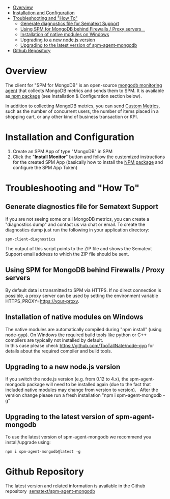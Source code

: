   - [Overview](#SPMforMongoDB-Overview)
  - [Installation and
    Configuration](#SPMforMongoDB-InstallationandConfiguration)
  - [Troubleshooting and "How
    To"](#SPMforMongoDB-Troubleshootingand%22HowTo%22)
      - [Generate diagnostics file for Sematext
        Support](#SPMforMongoDB-GeneratediagnosticsfileforSematextSupport)
      - [Using SPM for MongoDB behind Firewalls / Proxy
        servers   ](#SPMforMongoDB-UsingSPMforMongoDBbehindFirewalls/Proxyservers)
      - [Installation of native modules on
        Windows](#SPMforMongoDB-InstallationofnativemodulesonWindows)
      - [Upgrading to a new node.js
        version](#SPMforMongoDB-Upgradingtoanewnode.jsversion)
      - [Upgrading to the latest version of
        spm-agent-mongodb](#SPMforMongoDB-Upgradingtothelatestversionofspm-agent-mongodb)
  - [Github Repository](#SPMforMongoDB-GithubRepository)

# Overview

The client for "SPM for MongoDB" is an open-source [mongodb monitoring
agent](https://github.com/sematext/spm-agent-mongodb) that collects
MongoDB metrics and sends them to SPM. It is available
as[ npm](https://www.npmjs.com/package/spm-agent-mongodb)[ package](https://www.npmjs.com/package/spm-agent-mongodb) (see
Installation & Configuration section below).

In addition to collecting MongoDB metrics, you can send [Custom
Metrics](Custom-Metrics_5373970.html), such as the number of concurrent
users, the number of items placed in a shopping cart, or any other kind
of business transaction or KPI.

# Installation and Configuration

1.  Create an SPM App of type "MongoDB" in SPM 
2.  Click the "**Install Monitor**" button and follow the customized
    instructions for the created SPM App (basically how to install
    the [NPM package](https://www.npmjs.com/package/spm-agent-mongodb)
    and configure the SPM App Token)

# Troubleshooting and "How To"

## Generate diagnostics file for Sematext Support

If you are not seeing some or all MongoDB metrics, you can create a
"diagnostics dump" and contact us via chat or email. To create the
diagnostics dump just run the following in your application directory:

    spm-client-diagnostics

The output of this script points to the ZIP file and shows the Sematext
Support email address to which the ZIP file should be sent. 

## Using SPM for MongoDB behind Firewalls / Proxy servers   

By default data is transmitted to SPM via HTTPS. If no direct connection
is possible, a proxy server can be used by setting the environment
variable HTTPS\_PROXY=[https://your-proxy](https://your-proxy/).

## Installation of native modules on Windows

The native modules are automatically compiled during "npm install"
(using node-gyp). On Windows the required build tools like python or C++
compilers are typically not installed by default.  
In this case please check <https://github.com/TooTallNate/node-gyp> for
details about the required compiler and build tools.

## Upgrading to a new node.js version

If you switch the node.js version (e.g. from 0.12 to 4.x), the
spm-agent-mongodb package will need to be installed again (due to the
fact that included native modules may change from version to version).
  After the version change please run a fresh installation "npm i
spm-agent-mongodb -g" 

## Upgrading to the latest version of spm-agent-mongodb

To use the latest version of spm-agent-mongodb we recommend you
install/upgrade using:

    npm i spm-agent-mongodb@latest -g

# Github Repository

The latest version and related information is available in the Github
repository
 [sematext/spm-agent-mongodb](https://github.com/sematext/spm-agent-mongodb)

 

 

 

